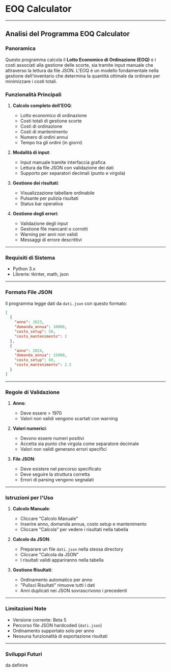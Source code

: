 # EOQ Calculator

-----

## Analisi del Programma EOQ Calculator

### Panoramica

Questo programma calcola il **Lotto Economico di Ordinazione (EOQ)** e i costi associati alla gestione delle scorte, sia tramite input manuale che attraverso la lettura da file JSON. L'EOQ è un modello fondamentale nella gestione dell'inventario che determina la quantità ottimale da ordinare per minimizzare i costi totali.

### Funzionalità Principali

1.  **Calcolo completo dell'EOQ**:

      * Lotto economico di ordinazione
      * Costi totali di gestione scorte
      * Costi di ordinazione
      * Costi di mantenimento
      * Numero di ordini annui
      * Tempo tra gli ordini (in giorni)

2.  **Modalità di input**:

      * Input manuale tramite interfaccia grafica
      * Lettura da file JSON con validazione dei dati
      * Supporto per separatori decimali (punto e virgola)

3.  **Gestione dei risultati**:

      * Visualizzazione tabellare ordinabile
      * Pulsante per pulizia risultati
      * Status bar operativa

4.  **Gestione degli errori**:

      * Validazione degli input
      * Gestione file mancanti o corrotti
      * Warning per anni non validi
      * Messaggi di errore descrittivi

-----

### Requisiti di Sistema

  * Python 3.x
  * Librerie: tkinter, math, json

-----

### Formato File JSON

Il programma legge dati da `dati.json` con questo formato:

```json
[
  {
    "anno": 2023,
    "domanda_annua": 10000,
    "costo_setup": 50,
    "costo_mantenimento": 2
  },
  {
    "anno": 2024,
    "domanda_annua": 15000,
    "costo_setup": 60,
    "costo_mantenimento": 2.5
  }
]
```

-----

### Regole di Validazione

1.  **Anno**:

      * Deve essere \> 1970
      * Valori non validi vengono scartati con warning

2.  **Valori numerici**:

      * Devono essere numeri positivi
      * Accetta sia punto che virgola come separatore decimale
      * Valori non validi generano errori specifici

3.  **File JSON**:

      * Deve esistere nel percorso specificato
      * Deve seguire la struttura corretta
      * Errori di parsing vengono segnalati

-----

### Istruzioni per l'Uso

1.  **Calcolo Manuale**:

      * Cliccare "Calcolo Manuale"
      * Inserire anno, domanda annua, costo setup e mantenimento
      * Cliccare "Calcola" per vedere i risultati nella tabella

2.  **Calcolo da JSON**:

      * Preparare un file `dati.json` nella stessa directory
      * Cliccare "Calcola da JSON"
      * I risultati validi appariranno nella tabella

3.  **Gestione Risultati**:

      * Ordinamento automatico per anno
      * "Pulisci Risultati" rimuove tutti i dati
      * Anni duplicati nei JSON sovrascrivono i precedenti

-----

### Limitazioni Note

  * Versione corrente: Beta 5
  * Percorso file JSON hardcoded (`dati.json`)
  * Ordinamento supportato solo per anno
  * Nessuna funzionalità di esportazione risultati

-----

### Sviluppi Futuri

da definire
